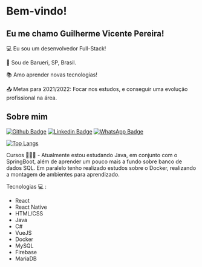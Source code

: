 # Bem-vindo!

 

## Eu me chamo Guilherme Vicente Pereira!

 

:computer: Eu sou um desenvolvedor Full-Stack!

:house_with_garden: Sou de Barueri, SP, Brasil.

:books: Amo aprender novas tecnologias!

:outbox_tray: Metas para 2021/2022: Focar nos estudos, e conseguir uma evolução profissional na área.

 

## Sobre mim

[![Github Badge](https://img.shields.io/badge/-Github-000?style=flat-square&logo=Github&logoColor=white&link=https://github.com/fagnerpsantos)](https://github.com/guivicentep)
[![Linkedin Badge](https://img.shields.io/badge/-LinkedIn-blue?style=flat-square&logo=Linkedin&logoColor=white&link=https://www.linkedin.com/in/guilhermevpereira/)](https://www.linkedin.com/in/fagnerpsantos/)
[![WhatsApp Badge](https://img.shields.io/badge/WhatsApp-25D366?style=flat-square&logo=whatsapp&logoColor=white)](https://api.whatsapp.com/send?phone=5511980948686)

[![Top Langs](https://github-readme-stats.vercel.app/api/top-langs/?username=guivicentep&theme=radical)](https://github.com/guivicentep/github-readme-stats)

Cursos 👨🏼‍🏫 - Atualmente estou estudando Java, em conjunto com o SpringBoot, além de aprender um pouco mais a fundo 
sobre banco de dados SQL. Em paralelo tenho realizado estudos sobre o Docker, realizando a montagem de ambientes para aprendizado.

Tecnologias  💻 :
- React
- React Native
- HTML/CSS
- Java
- C#
- VueJS
- Docker
- MySQL
- Firebase
- MariaDB
